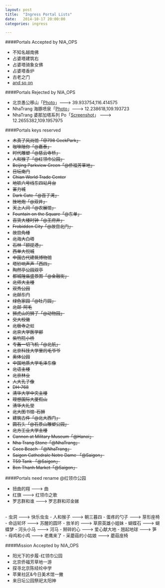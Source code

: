 ```yaml
---
layout: post
title:  "Ingress Portal Lists"
date:   2014-10-17 20:00:00
categories: ingress

---
```




####Portals Accepted by NIA_OPS

- 不知名越南佛
- 占婆塔建筑右
- 占婆塔骑象女佛 
- 占婆塔香炉
- 古老之门
- <a href="https://qdan.me/list/VRLs7BtZ14OxwaaQ" target="_blank">and so on</a>

####Portals Rejected by NIA_OPS


- 北京愚公移山「<a href="http://ingresss.qiniudn.com/yugongyishan.jpg" target="_blank">Photo</a>」---> 39.933754,116.414575
- NhaTrang 海豚喷泉「<a href="http://ingresss.qiniudn.com/haitunpenquan.jpg" target="_blank">Photo</a>」---> 12.238618,109.193723
- NhaTrang 婆那加塔系列 Po「<a href="https://plus.google.com/photos/+RandyDong/albums/posts/6091318485341085746?pid=6091318485341085746&oid=110298263430604287685" target="_blank">Screenshot</a>」 ---> 12.2655382,109.1957975



####Portals keys reserved

- <s>木真了风尚馆「@798 GeekPark」</s>
- <s>咖啡陪你「@嘉泰」</s>
- <s>时代雕塑「@慈云寺桥」</s>
- <s>人和猴子「@红领巾公园」</s>
- <s>Beijing Parkview Green「@侨福芳草地」</s>
- <s>日坛南门</s>
- <s>Chian World Trade Center</s>
- <s>地铁六号线东四站月台</s>
- <s>富力城</s>
- <s>Dark Gate「@百子湾」</s>
- <s>挫地炮「@双井」</s>
- <s>天上人间「@农展馆」</s>
- <s>Fountain on the Square「@东单」</s>
- <s>百货大楼时钟「@王府井」</s>
- <s>Frobidden City「@故宫北门」</s>
- <s>故宫角楼</s>
- <s>北海大白塔</s>
- <s>石林「颐提港」</s>
- <s>西单大悦城</s>
- <s>中国古代建筑博物馆</s>
- <s>塔铃响声声「西四」</s>
- <s>陶然亭公园双亭</s>
- <s>都城隍庙盛景图「@金融街」</s>
- <s>北师大主楼</s>
- <s>双秀公园</s>
- <s>北邮东门</s>
- <s>绿色家园「@牡丹园」</s>
- <s>北邮-阿毛</s>
- <s>狮虎山的狮子「@动物园」</s>
- <s>交大校徽</s>
- <s>北极寺之虹</s>
- <s>北京大学医学部</s>
- <s>紫竹院小桥</s>
- <s>专轰一切飞机「@北航」</s>
- <s>北京科技大学里的毛爷爷</s>
- <s>奥体公园</s>
- <s>中国地质大学毛泽东像</s>
- <s>北语主楼</s>
- <s>北京林业</s>
- <s>人大孔子像</s>
- <s>DH-768</s>
- <s>清华大学中央主楼</s>
- <s>理想国际大厦假山</s>
- <s>清华大礼堂</s>
- <s>北大图书馆-石狮</s>
- <s>建筑古件「@北大西门」</s>
- <s>圆石头「@石景山雕塑公园」</s>
- <s>北方工业大学主楼</s>
- <s>Cannon at Military Museum「@Hanoi」</s>
- <s>Nha Trang Stone「@NhaTrang」</s>
- <s>Coco Beach 「@NhaTrang」</s>
- <s>Saigon Cathedrale Notre Dame 「@Saigon」</s>
- <s>T59 Tank 「@Saigon」</s>
- <s>Ben Thanh Market「@Saigon」</s>

####Portals need rename @红领巾公园

- 扭曲的翔 ---> 曲
- 红旗 ---> 红领巾之歌
- 罗志群和谁 ---> 罗志群和邓金娣
<br>
- 虫洞 ---> 快乐虫虫
- 人和猴子 ---> 朝三暮四
- 蛋疼的勺子 ---> 芽形座椅
<br>
- 命运轮环 ---> 苏醒的圆环
- 放羊的 ---> 草原英雄小姐妹
- 蝴蝶石 ---> 蝴蝶梦
- 河头小马 ---> 河马
- 掰碎的心 ---> 爱心献大地
- 翘起地球 ---> 笋
<br>
- 母鸡和小鸡 ---> 老鹰来了
- 采蘑菇的小姑娘 ---> 蘑菇座椅
<br>

####Mission Accepted by NIA_OPS

- 阳光下的步履-红领巾公园
- 北京侨福芳草地一游
- 探寻北京陈经纶中学
- 苹果社区&今日美术馆一撇
- 来日坛公园祭祀太阳神